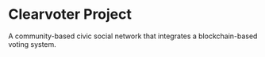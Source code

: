 Clearvoter Project
=======

A community-based civic social network that integrates a blockchain-based voting system.
